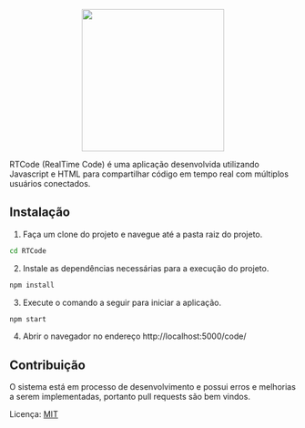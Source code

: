 <p align="center">
  <img src="https://user-images.githubusercontent.com/42881020/69838576-e81b7600-1232-11ea-8806-56992f5f9afe.png" width="250">
</p>

RTCode (RealTime Code) é uma aplicação desenvolvida utilizando Javascript e HTML para compartilhar código em tempo real com múltiplos usuários conectados.

## Instalação

1. Faça um clone do projeto e navegue até a pasta raiz do projeto.

```bash
cd RTCode
```

2. Instale as dependências necessárias para a execução do projeto.

```bash
npm install
```

3. Execute o comando a seguir para iniciar a aplicação.

```bash
npm start
```

4. Abrir o navegador no endereço http://localhost:5000/code/

## Contribuição
O sistema está em processo de desenvolvimento e possui erros e melhorias a serem implementadas, portanto pull requests são bem vindos.

Licença: 
[MIT](https://choosealicense.com/licenses/mit/)
